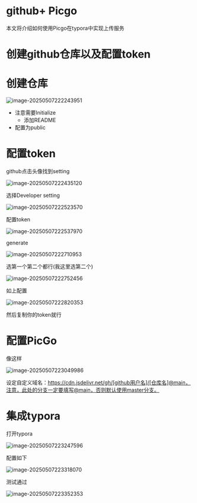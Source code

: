 # github+ Picgo

本文将介绍如何使用Picgo在typora中实现上传服务

# 创建github仓库以及配置token

# 创建仓库

![image-20250507222243951](https://cdn.jsdelivr.net/gh/hesphoros/blogimages@main/img/image-20250507222243951.png)

- 注意需要Initialize 
  - 添加README
- 配置为public

# 配置token

github点击头像找到setting



![image-20250507222435120](https://cdn.jsdelivr.net/gh/hesphoros/blogimages@main/img/image-20250507222435120.png)

选择Developer setting

![image-20250507222523570](https://cdn.jsdelivr.net/gh/hesphoros/blogimages@main/img/image-20250507222523570.png)

配置token

![image-20250507222537970](https://cdn.jsdelivr.net/gh/hesphoros/blogimages@main/img/image-20250507222537970.png)

generate

![image-20250507222710953](https://cdn.jsdelivr.net/gh/hesphoros/blogimages@main/img/image-20250507222710953.png)

选第一个第二个都行(我这里选第二个)

![image-20250507222752456](https://cdn.jsdelivr.net/gh/hesphoros/blogimages@main/img/image-20250507222752456.png)

如上配置

![image-20250507222820353](https://cdn.jsdelivr.net/gh/hesphoros/blogimages@main/img/image-20250507222820353.png)

然后复制你的token就行



# 配置PicGo

像这样

![image-20250507223049986](https://cdn.jsdelivr.net/gh/hesphoros/blogimages@main/img/image-20250507223049986.png)

设定自定义域名：https://cdn.jsdelivr.net/gh/[github用户名]/[仓库名]@main，注意，此处的分支一定要填写@main，否则默认使用master分支。

# 集成typora

打开typora

![image-20250507223247596](https://cdn.jsdelivr.net/gh/hesphoros/blogimages@main/img/image-20250507223247596.png)

配置如下

![image-20250507223318070](https://cdn.jsdelivr.net/gh/hesphoros/blogimages@main/img/image-20250507223318070.png)

测试通过 

![image-20250507223352353](https://cdn.jsdelivr.net/gh/hesphoros/blogimages@main/img/image-20250507223352353.png)